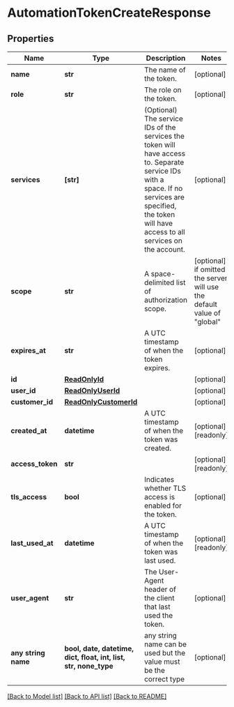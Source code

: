 # AutomationTokenCreateResponse


## Properties
Name | Type | Description | Notes
------------ | ------------- | ------------- | -------------
**name** | **str** | The name of the token. | [optional] 
**role** | **str** | The role on the token. | [optional] 
**services** | **[str]** | (Optional) The service IDs of the services the token will have access to. Separate service IDs with a space. If no services are specified, the token will have access to all services on the account.  | [optional] 
**scope** | **str** | A space-delimited list of authorization scope. | [optional]  if omitted the server will use the default value of "global"
**expires_at** | **str** | A UTC timestamp of when the token expires. | [optional] 
**id** | [**ReadOnlyId**](ReadOnlyId.md) |  | [optional] 
**user_id** | [**ReadOnlyUserId**](ReadOnlyUserId.md) |  | [optional] 
**customer_id** | [**ReadOnlyCustomerId**](ReadOnlyCustomerId.md) |  | [optional] 
**created_at** | **datetime** | A UTC timestamp of when the token was created.  | [optional] [readonly] 
**access_token** | **str** |  | [optional] [readonly] 
**tls_access** | **bool** | Indicates whether TLS access is enabled for the token. | [optional] 
**last_used_at** | **datetime** | A UTC timestamp of when the token was last used. | [optional] [readonly] 
**user_agent** | **str** | The User-Agent header of the client that last used the token. | [optional] 
**any string name** | **bool, date, datetime, dict, float, int, list, str, none_type** | any string name can be used but the value must be the correct type | [optional]

[[Back to Model list]](../README.md#documentation-for-models) [[Back to API list]](../README.md#documentation-for-api-endpoints) [[Back to README]](../README.md)


